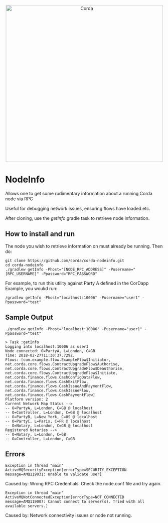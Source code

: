 <p align="center">
  <img src="https://www.corda.net/wp-content/uploads/2016/11/fg005_corda_b.png" alt="Corda" width="500">
</p>

# NodeInfo

Allows one to get some rudimentary information about a running Corda node via RPC

Useful for debugging network issues, ensuring flows have loaded etc.

After cloning, use the _getInfo_ gradle task to retrieve node information.

## How to install and run

The node you wish to retrieve information on must already be running. Then do:

```
git clone https://github.com/corda/corda-nodeinfo.git
cd corda-nodeinfo
./gradlew getInfo -Phost="[NODE_RPC_ADDRESS]" -Pusername="[RPC_USERNAME]" -Ppassword="RPC_PASSWORD"
```

For example, to run this utility against Party A defined in the CorDapp Example, you woukd run:

    /gradlew getInfo -Phost="localhost:10006" -Pusername="user1" -Ppassword="test"

## Sample Output
  
```
./gradlew getInfo -Phost="localhost:10006" -Pusername="user1" -Ppassword="test"

> Task :getInfo
Logging into localhost:10006 as user1
Node connected: O=PartyA, L=London, C=GB
Time: 2018-02-27T11:30:37.729Z.
Flows: [com.example.flow.ExampleFlow$Initiator, net.corda.core.flows.ContractUpgradeFlow$Authorise, net.corda.core.flows.ContractUpgradeFlow$Deauthorise, net.corda.core.flows.ContractUpgradeFlow$Initiate, net.corda.finance.flows.CashConfigDataFlow, net.corda.finance.flows.CashExitFlow, net.corda.finance.flows.CashIssueAndPaymentFlow, net.corda.finance.flows.CashIssueFlow, net.corda.finance.flows.CashPaymentFlow]
Platform version: 2
Current Network Map Status -->
-- O=PartyA, L=London, C=GB @ localhost
-- O=Controller, L=London, C=GB @ localhost
-- O=PartyB, L=New York, C=US @ localhost
-- O=PartyC, L=Paris, C=FR @ localhost
-- O=Notary, L=London, C=GB @ localhost
Registered Notaries -->
-- O=Notary, L=London, C=GB
-- O=Controller, L=London, C=GB
```
  
  
  
## Errors


`Exception in thread "main" ActiveMQSecurityException[errorType=SECURITY_EXCEPTION message=AMQ119031: Unable to validate user]` 

Caused by: Wrong RPC Credentials. Check the node.conf file and try again.

`Exception in thread "main" ActiveMQNotConnectedException[errorType=NOT_CONNECTED message=AMQ119007: Cannot connect to server(s). Tried with all available servers.]`

Caused by: Network connectivity issues or node not running. 

